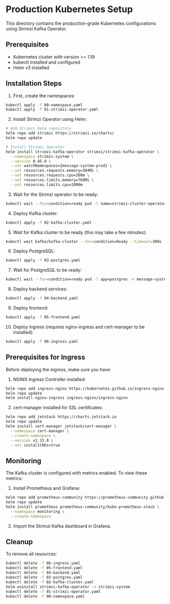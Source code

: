 # Production Kubernetes Setup

This directory contains the production-grade Kubernetes configurations using Strimzi Kafka Operator.

## Prerequisites

- Kubernetes cluster with version >= 1.19
- kubectl installed and configured
- Helm v3 installed

## Installation Steps

1. First, create the namespaces:
```bash
kubectl apply -f 00-namespace.yaml
kubectl apply -f 01-strimzi-operator.yaml
```

2. Install Strimzi Operator using Helm:
```bash
# Add Strimzi Helm repository
helm repo add strimzi https://strimzi.io/charts/
helm repo update

# Install Strimzi Operator
helm install strimzi-kafka-operator strimzi/strimzi-kafka-operator \
  --namespace strimzi-system \
  --version 0.45.0 \
  --set watchNamespaces={message-system-prod} \
  --set resources.requests.memory=384Mi \
  --set resources.requests.cpu=200m \
  --set resources.limits.memory=768Mi \
  --set resources.limits.cpu=1000m
```

3. Wait for the Strimzi operator to be ready:
```bash
kubectl wait --for=condition=ready pod -l name=strimzi-cluster-operator -n strimzi-system --timeout=300s
```

4. Deploy Kafka cluster:
```bash
kubectl apply -f 02-kafka-cluster.yaml
```

5. Wait for Kafka cluster to be ready (this may take a few minutes):
```bash
kubectl wait kafka/kafka-cluster --for=condition=Ready --timeout=300s -n message-system-prod
```

6. Deploy PostgreSQL:
```bash
kubectl apply -f 03-postgres.yaml
```

7. Wait for PostgreSQL to be ready:
```bash
kubectl wait --for=condition=ready pod -l app=postgres -n message-system-prod --timeout=300s
```

8. Deploy backend services:
```bash
kubectl apply -f 04-backend.yaml
```

9. Deploy frontend:
```bash
kubectl apply -f 05-frontend.yaml
```

10. Deploy ingress (requires nginx-ingress and cert-manager to be installed):
```bash
kubectl apply -f 06-ingress.yaml
```

## Prerequisites for Ingress

Before deploying the ingress, make sure you have:

1. NGINX Ingress Controller installed:
```bash
helm repo add ingress-nginx https://kubernetes.github.io/ingress-nginx
helm repo update
helm install nginx-ingress ingress-nginx/ingress-nginx
```

2. cert-manager installed for SSL certificates:
```bash
helm repo add jetstack https://charts.jetstack.io
helm repo update
helm install cert-manager jetstack/cert-manager \
  --namespace cert-manager \
  --create-namespace \
  --version v1.13.0 \
  --set installCRDs=true
```

## Monitoring

The Kafka cluster is configured with metrics enabled. To view these metrics:

1. Install Prometheus and Grafana:
```bash
helm repo add prometheus-community https://prometheus-community.github.io/helm-charts
helm repo update
helm install prometheus prometheus-community/kube-prometheus-stack \
  --namespace monitoring \
  --create-namespace
```

2. Import the Strimzi Kafka dashboard in Grafana.

## Cleanup

To remove all resources:
```bash
kubectl delete -f 06-ingress.yaml
kubectl delete -f 05-frontend.yaml
kubectl delete -f 04-backend.yaml
kubectl delete -f 03-postgres.yaml
kubectl delete -f 02-kafka-cluster.yaml
helm uninstall strimzi-kafka-operator -n strimzi-system
kubectl delete -f 01-strimzi-operator.yaml
kubectl delete -f 00-namespace.yaml
``` 